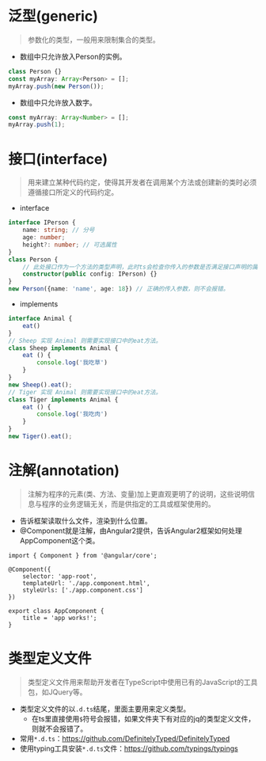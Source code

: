 # 泛型(generic)
> 参数化的类型，一般用来限制集合的类型。
* 数组中只允许放入Person的实例。
```typescript
class Person {}
const myArray: Array<Person> = [];
myArray.push(new Person());
```
* 数组中只允许放入数字。
```typescript
const myArray: Array<Number> = [];
myArray.push(1);
```

# 接口(interface)
> 用来建立某种代码约定，使得其开发者在调用某个方法或创建新的类时必须遵循接口所定义的代码约定。
* interface
```typescript
interface IPerson {
    name: string; // 分号
    age: number;
    height?: number; // 可选属性
}
class Person {
    // 此处接口作为一个方法的类型声明，此时ts会检查你传入的参数是否满足接口声明的属性要求。
    constructor(public config: IPerson) {}
}
new Person({name: 'name', age: 18}) // 正确的传入参数，则不会报错。
```
* implements
```typescript
interface Animal {
    eat()
}
// Sheep 实现 Animal 则需要实现接口中的eat方法。
class Sheep implements Animal {
    eat () {
        console.log('我吃草')
    }
}
new Sheep().eat();
// Tiger 实现 Animal 则需要实现接口中的eat方法。
class Tiger implements Animal {
    eat () {
        console.log('我吃肉')
    }
}
new Tiger().eat();
```

# 注解(annotation)
> 注解为程序的元素(类、方法、变量)加上更直观更明了的说明，这些说明信息与程序的业务逻辑无关，而是供指定的工具或框架使用的。
* 告诉框架读取什么文件，渲染到什么位置。
* @Component就是注解，由Angular2提供，告诉Angular2框架如何处理AppComponent这个类。
```
import { Component } from '@angular/core';

@Component({
    selector: 'app-root',
    templateUrl: './app.component.html',
    styleUrls: ['./app.component.css']
})

export class AppComponent {
    title = 'app works!';
}
```

# 类型定义文件
> 类型定义文件用来帮助开发者在TypeScript中使用已有的JavaScript的工具包，如JQuery等。
* 类型定义文件的以```.d.ts```结尾，里面主要用来定义类型。
    - 在ts里直接使用```$```符号会报错，如果文件夹下有对应的jq的类型定义文件，则就不会报错了。
* 常用```*.d.ts```：https://github.com/DefinitelyTyped/DefinitelyTyped
* 使用typing工具安装```*.d.ts```文件：https://github.com/typings/typings

